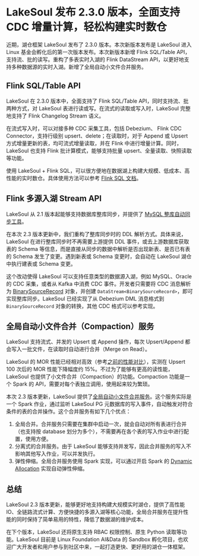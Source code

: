 # LakeSoul 发布 2.3.0 版本，全面支持 CDC 增量计算，轻松构建实时数仓

<!--
SPDX-FileCopyrightText: 2023 LakeSoul Contributors

SPDX-License-Identifier: Apache-2.0
-->

近期，湖仓框架 LakeSoul 发布了 2.3.0 版本。本次新版本发布是 LakeSoul 进入 Linux 基金会孵化后的第一次版本发布。本次新版本新增 Flink SQL/Table API，支持流、批的读写。重构了多表实时入湖的 Flink DataStream API，以更好地支持多种数据源的实时入湖。新增了全局自动小文件合并服务。

## Flink SQL/Table API
LakeSoul 在 2.3.0 版本中，全面支持了 Flink SQL/Table API，同时支持流、批两种方式，对 LakeSoul 表进行读或写。在流式的读取或写入时，LakeSoul 完整地支持了 Flink Changelog Stream 语义。

在流式写入时，可以对接多种 CDC 采集工具，包括 Debezium、 Flink CDC Connector，支持行级别 upsert、delete；在读取时，对于 Append 或 Upsert 方式增量更新的表，均可流式增量读取，并在 Flink 中进行增量计算。同时，LakeSoul 也支持 Flink 批计算模式，能够支持批量 upsert、全量读取、快照读取等功能。

使用 LakeSoul + Flink SQL，可以很方便地在数据湖上构建大规模、低成本、高性能的实时数仓。具体使用方法可以参考 [Flink SQL 文档](https://lakesoul-io.github.io/zh-Hans/docs/Usage%20Docs/flink-lakesoul-connector)。

## Flink 多源入湖 Stream API
LakeSoul 从 2.1 版本起能够支持数据库整库同步，并提供了 [MySQL 整库自动同步工具](https://lakesoul-io.github.io/zh-Hans/docs/Usage%20Docs/flink-cdc-sync)。

在本次 2.3 版本更新中，我们重构了整库同步时的 DDL 解析方式。具体来说，LakeSoul 在进行整库同步时不再需要上游提供 DDL 事件，或去上游数据库获取表的 Schema 等信息，而是直接从同步的数据中解析是否出现新表、是否已有表的 Schema 发生了变更。遇到新表或 Schema 变更时，会自动在 LakeSoul 湖仓中执行建表或 Schema 变更。

这个改动使得 LakeSoul 可以支持任意类型的数据源入湖，例如 MySQL、Oracle 的 CDC 采集，或者从 Kafka 中消费 CDC 事件。开发者只需要将 CDC 消息解析为 [BinarySourceRecord](https://github.com/lakesoul-io/LakeSoul/blob/main/lakesoul-flink/src/main/java/org/apache/flink/lakesoul/types/BinarySourceRecord.java) 对象，并创建 `DataStream<BinarySourceRecord>`，即可实现整库同步。LakeSoul 已经实现了从 Debezium DML 消息格式到 `BinarySourceRecord` 对象的转换，其他 CDC 格式可以参考实现。

## 全局自动小文件合并（Compaction）服务
LakeSoul 支持流式、并发的 Upsert 或 Append 操作，每次 Upsert/Append 都会写入一批文件，在读取时自动进行合并（Merge on Read）。

LakeSoul 的 MOR 性能已经相对高效（参考[之前的性能对比](https://lakesoul-io.github.io/zh-Hans/blog/2023/04/21/lakesoul-2.2.0-release)），实测在 Upsert 100 次后的 MOR 性能下降幅度约 15%。不过为了能够有更高的读性能，LakeSoul 也提供了小文件合并（Compaction）的功能。Compaction 功能是一个 Spark 的 API，需要对每个表独立调用，使用起来较为繁琐。

本次 2.3 版本更新，LakeSoul 提供了[全局自动小文件合并服务](https://lakesoul-io.github.io/zh-Hans/docs/Usage%20Docs/auto-compaction-task)。这个服务实际是一个 Spark 作业，通过监听 LakeSoul PG 元数据库的写入事件，自动触发对符合条件的表的合并操作。这个合并服务有如下几个优点：
1. 全局合并。合并服务只需要在集群中启动一次，就会自动对所有表进行合并（也支持按 database 划分为多个），不需要再在各个表的写入作业中进行配置，使用方便。
2. 分离式的合并服务。由于 LakeSoul 能够支持并发写，因此合并服务的写入不影响其他写入作业，可以并发执行。
3. 弹性伸缩。全局合并服务使用 Spark 实现，可以通过开启 Spark 的 [Dynamic Allocation](https://spark.apache.org/docs/3.3.1/job-scheduling.html#dynamic-resource-allocation) 实现自动弹性伸缩。

## 总结
LakeSoul 2.3 版本更新，能够更好地支持构建大规模实时湖仓，提供了高性能 IO、全链路流式计算、方便快捷的多源入湖等核心功能，全局合并服务在提升性能的同时保持了简单易用的特性，降低了数据湖的维护成本。

在下个版本，LakeSoul 还将原生支持 RBAC 权限控制、原生 Python 读取等功能。LakeSoul 目前是 Linux Foundation AI&Data 的 Sandbox 孵化项目，也欢迎广大开发者和用户参与到社区中来，一起打造更快、更好用的湖仓一体框架。